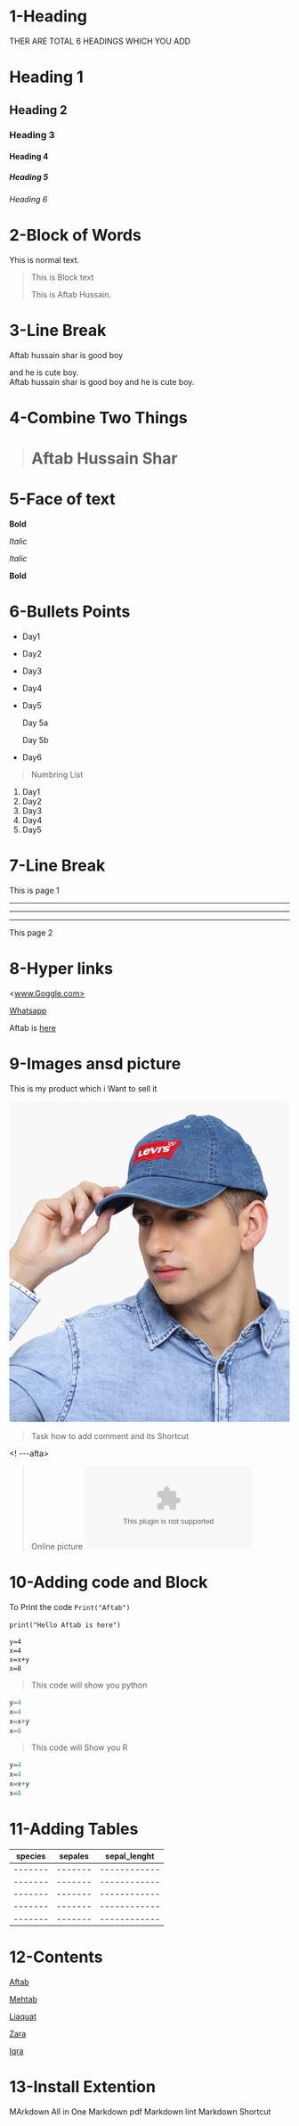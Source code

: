 
# 1-Heading
THER ARE TOTAL 6 HEADINGS WHICH YOU ADD
# Heading 1
## Heading 2
### Heading 3
#### Heading 4
##### Heading 5
###### Heading 6

# 2-Block of Words

Yhis is normal text.
> This is Block text
>
>This is Aftab Hussain.

# 3-Line Break

Aftab hussain shar is good boy

and he is cute boy.\
Aftab hussain shar is good boy
and he is cute boy.

# 4-Combine Two Things

># Aftab Hussain Shar

# 5-Face of text

**Bold**

*Italic*

_Italic_

__Bold__

# 6-Bullets Points

- Day1
- Day2
- Day3
- Day4
- Day5

    Day 5a

    Day 5b
- Day6
> Numbring List

1. Day1
1. Day2
1. Day3
1. Day4
1. Day5

# 7-Line Break
This is page 1
___
***
---
This page 2

# 8-Hyper links 

<www.Goggle.com>

[Whatsapp](https://web.whatsapp.com/)

[Aftab]:www.google.com

Aftab is [here][Aftab]

# 9-Images ansd picture 

This is my product which i Want to sell it

![Product](A1.jpg)

>Task how to add comment and its Shortcut

<! ---afta>

> Online picture
![Aftab](www.google.com)

# 10-Adding code and Block

To Print the code `Print("Aftab")`

`print("Hello Aftab is here")`

```
y=4
x=4
x=x+y
x=8
```
> This code will show you python
```Python
y=4
x=4
x=x+y
x=8
```
>This code will Show you R 
```R
y=4
x=4
x=x+y
x=8
```
# 11-Adding Tables

|species|sepales|sepal_lenght|
|-------|-------|------------|
|-------|-------|------------|
|-------|-------|------------|
|-------|-------|------------|
|-------|-------|------------|
|-------|-------|------------|


# 12-Contents

[Aftab](#1-heading)

[Mehtab](#2-block-of-words)

[Liaquat](#3-line-break)

[Zara](#4-combine-two-things)

[Iqra](#5-face-of-text)


# 13-Install Extention

MArkdown All in One
Markdown pdf
Markdown lint
Markdown Shortcut